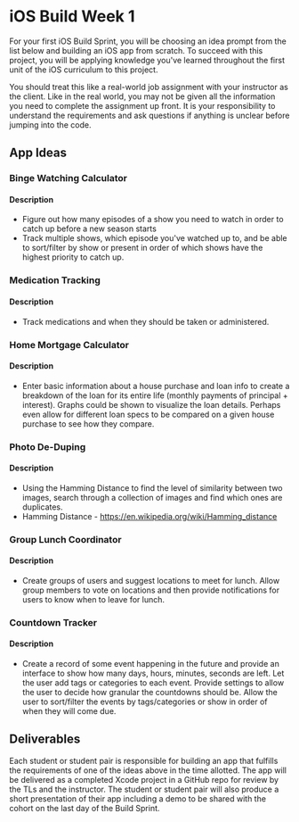 # iOS Build Week 1

For your first iOS Build Sprint, you will be choosing an idea prompt from the list below and building an iOS app from scratch. To succeed with this project, you will be applying knowledge you've learned throughout the first unit of the iOS curriculum to this project.

You should treat this like a real-world job assignment with your instructor as the client. Like in the real world, you may not be given all the information you need to complete the assignment up front. It is your responsibility to understand the requirements and ask questions if anything is unclear before jumping into the code.

## App Ideas

### Binge Watching Calculator
#### Description
- Figure out how many episodes of a show you need to watch in order to catch up before a new season starts
- Track multiple shows, which episode you've watched up to, and be able to sort/filter by show or present in order of which shows have the highest priority to catch up.

### Medication Tracking
#### Description
- Track medications and when they should be taken or administered.

### Home Mortgage Calculator
#### Description
- Enter basic information about a house purchase and loan info to create a breakdown of the loan for its entire life (monthly payments of principal + interest). Graphs could be shown to visualize the loan details. Perhaps even allow for different loan specs to be compared on a given house purchase to see how they compare.

### Photo De-Duping
#### Description
- Using the Hamming Distance to find the level of similarity between two images, search through a collection of images and find which ones are duplicates.
- Hamming Distance - https://en.wikipedia.org/wiki/Hamming_distance

### Group Lunch Coordinator
#### Description
- Create groups of users and suggest locations to meet for lunch. Allow group members to vote on locations and then provide notifications for users to know when to leave for lunch.

### Countdown Tracker
#### Description
- Create a record of some event happening in the future and provide an interface to show how many days, hours, minutes, seconds are left. Let the user add tags or categories to each event. Provide settings to allow the user to decide how granular the countdowns should be. Allow the user to sort/filter the events by tags/categories or show in order of when they will come due.

## Deliverables

Each student or student pair is responsible for building an app that fulfills the requirements of one of the ideas above in the time allotted. The app will be delivered as a completed Xcode project in a GitHub repo for review by the TLs and the instructor. The student or student pair will also produce a short presentation of their app including a demo to be shared with the cohort on the last day of the Build Sprint.